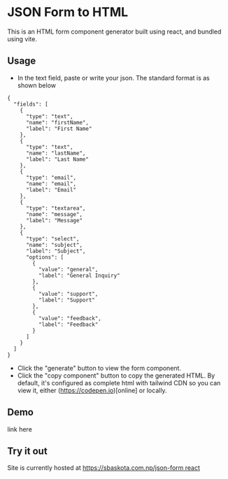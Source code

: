 # JSON Form to HTML

This is an HTML form component generator built using react, and bundled using vite. 

## Usage
- In the text field, paste or write your json. The standard format is as shown below
```
{
  "fields": [
    {
      "type": "text",
      "name": "firstName",
      "label": "First Name"
    },
    {
      "type": "text",
      "name": "lastName",
      "label": "Last Name"
    },
    {
      "type": "email",
      "name": "email",
      "label": "Email"
    },
    {
      "type": "textarea",
      "name": "message",
      "label": "Message"
    },
    {
      "type": "select",
      "name": "subject",
      "label": "Subject",
      "options": [
        {
          "value": "general",
          "label": "General Inquiry"
        },
        {
          "value": "support",
          "label": "Support"
        },
        {
          "value": "feedback",
          "label": "Feedback"
        }
      ]
    }
  ]
}
```
- Click the "generate" button to view the form component. 
- Click the "copy component" button to copy the generated HTML. By default, it's configured as complete html with tailwind CDN so you can view it, either (https://codepen.io)[online] or locally.

## Demo
link here

## Try it out
Site is currently hosted at [https://sbaskota.com.np/json-form react](https://www.sbaskota.com.np/json-form-react/)
